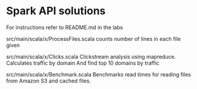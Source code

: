 Spark API solutions
===================

For instructions refer to README.md in the labs

src/main/scala/x/ProcessFiles.scala 
    counts number of lines in each file given

src/main/scala/x/Clicks.scala 
    Clickstream analysis using mapreduce.
    Calculates traffic by domain
    And find top 10 domains by traffic


src/main/scala/x/Benchmark.scala 
    Benchmarks read times for reading files from Amazon S3 and cached files.

